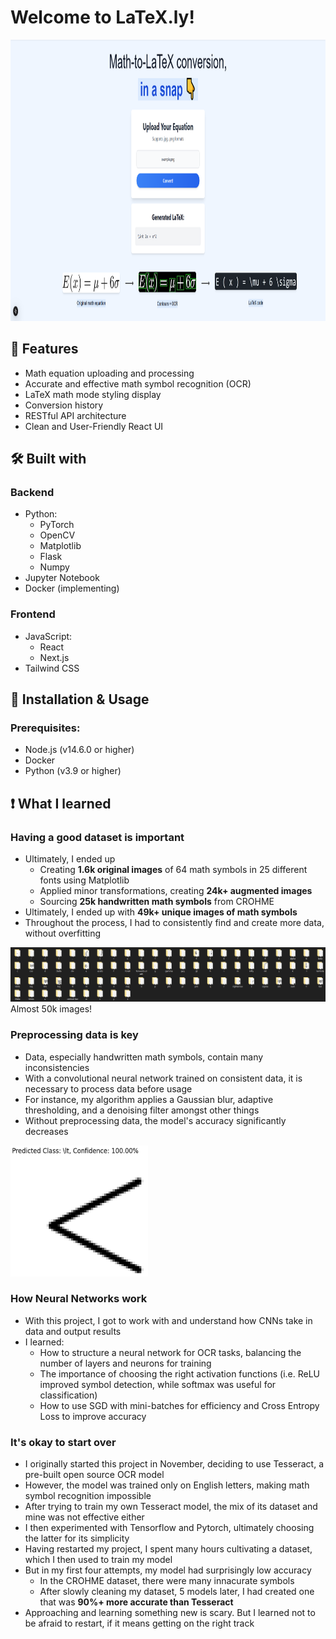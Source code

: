# Welcome to LaTeX.ly!

<img src="https://github.com/dawsonxiong/LaTeX.ly/blob/main/frontend/public/home.png" alt="Homepage" width="1120" height="450">

## 🚀 Features
- Math equation uploading and processing
- Accurate and effective math symbol recognition (OCR)
- LaTeX math mode styling display
- Conversion history
- RESTful API architecture
- Clean and User-Friendly React UI

## 🛠 Built with
### Backend
- Python:
  - PyTorch
  - OpenCV
  - Matplotlib
  - Flask
  - Numpy
- Jupyter Notebook
- Docker (implementing)

### Frontend
- JavaScript:
  - React
  - Next.js
- Tailwind CSS

## 🔧 Installation & Usage
### Prerequisites:
- Node.js (v14.6.0 or higher)
- Docker
- Python (v3.9 or higher)

## ❗ What I learned
### Having a good dataset is important
- Ultimately, I ended up
  - Creating **1.6k original images** of 64 math symbols in 25 different fonts using Matplotlib
  - Applied minor transformations, creating **24k+ augmented images**
  - Sourcing **25k handwritten math symbols** from CROHME
- Ultimately, I ended up with **49k+ unique images of math symbols**
- Throughout the process, I had to consistently find and create more data, without overfitting

![Dataset](https://github.com/dawsonxiong/LaTeX.ly/blob/main/frontend/public/dataset.png)
Almost 50k images!

### Preprocessing data is key
- Data, especially handwritten math symbols, contain many inconsistencies
- With a convolutional neural network trained on consistent data, it is necessary to process data before usage
- For instance, my algorithm applies a Gaussian blur, adaptive thresholding, and a denoising filter amongst other things
- Without preprocessing data, the model's accuracy significantly decreases

<img src="https://github.com/dawsonxiong/LaTeX.ly/blob/main/frontend/public/prediction.png" alt="Prediction" width="220" height="210">

### How Neural Networks work
- With this project, I got to work with and understand how CNNs take in data and output results
- I learned:
  - How to structure a neural network for OCR tasks, balancing the number of layers and neurons for training
  - The importance of choosing the right activation functions (i.e. ReLU improved symbol detection, while softmax was useful for classification)
  - How to use SGD with mini-batches for efficiency and Cross Entropy Loss to improve accuracy

### It's okay to start over
- I originally started this project in November, deciding to use Tesseract, a pre-built open source OCR model
- However, the model was trained only on English letters, making math symbol recognition impossible
- After trying to train my own Tesseract model, the mix of its dataset and mine was not effective either
- I then experimented with Tensorflow and Pytorch, ultimately choosing the latter for its simplicity
- Having restarted my project, I spent many hours cultivating a dataset, which I then used to train my model
- But in my first four attempts, my model had surprisingly low accuracy
  - In the CROHME dataset, there were many innacurate symbols
  - After slowly cleaning my dataset, 5 models later, I had created one that was **90%+ more accurate than Tesseract**
- Approaching and learning something new is scary. But I learned not to be afraid to restart, if it means getting on the right track
